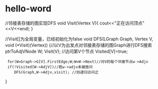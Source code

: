 # hello-word

//邻接表存储的图实现DFS 
 void Visit(Vertex V){
 	cout<<"正在访问顶点"<<V<<endl; 
 }
 
 //Visit[]为全局变量，已经初始化为false
 void DFS(LGraph Graph, Vertex V, void (*Visit)(Vertex))
 {//以V为出发点对邻接表存储的图Graph进行DFS搜索 
 	ptrToAdjVNode W;
	 Visit(V);      //访问第V个节点 
	 Visited[V]=true;
	 
	 for(W=Graph->G[V].FirstEdge;W;W=W->Next)//对V的每个邻接节点w->Adjv 
	 if(!Visited[W->AdjV])//若w->adjv未被放问 
	 	DFS(Graph,W->Adjv,visit); //则递归访问之 
  } 
